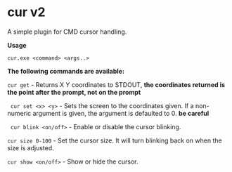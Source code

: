 # cur v2
A simple plugin for CMD cursor handling.

**Usage**

``cur.exe <command> <args..>``

**The following commands are available:**

``cur get`` - Returns X Y coordinates to STDOUT, **the coordinates returned is the point after the prompt, not on the prompt**

`` cur set <x> <y>`` - Sets the screen to the coordinates given. If a non-numeric argument is given, the argument is defaulted to 0. **be careful**

`` cur blink <on/off>`` - Enable or disable the cursor blinking.

``cur size 0-100`` - Set the cursor size. It will turn blinking back on when the size is adjusted.

``cur show <on/off>`` - Show or hide the cursor.


